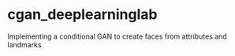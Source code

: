 # cgan_deeplearninglab
Implementing a conditional GAN to create faces from attributes and landmarks
